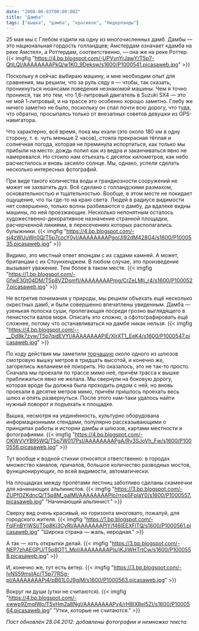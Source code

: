 ```yaml
---
date: "2008-06-03T00:00:00Z"
title: "Дамба"
tags: ["вышка", "дамба", "красивое", "Нидерланды"]
---
```


25 мая мы с Глебом ездили на одну из многочисленных дамб. Дамбы — это национальная гордость голландцев; Амстердам означает «дамба на реке Амстел», а Роттердам, соответственно, — она же на реке Роттер.
{{< imgfig "https://4.bp.blogspot.com/-UPVvnYrJawY/T5p7-QtjLQI/AAAAAAAAPkQ/w1KO_9Deksw/s1600/P1000541.picasaweb.jpg" >}}

<!--more-->

Поскольку я сейчас выбираю машину, и мне необходим опыт для сравнения, мы решили, что за руль сяду я — чтобы, так сказать, проникнуться нюансами поведения незнакомой машины. Чем я точно проникся, так это тем, что 1,6-литровый двигатель в Suzuki SX4 — это не мой 1-литровый, и на трассе это особенно хорошо заметно. Глебу же ничего заметно не было, поскольку он спал почти всю дорогу, что туда, что обратно, просыпаясь только от внезапных советов девушки из GPS-навигатора.

Что характерно, всё время, пока мы ехали (это около 180 км в одну сторону, т. е. чуть  меньше 2 часов), стояла прекрасная тёплая и солнечная погода, которая не преминула испортиться, как только мы прибыли на место: дождь полил как из ведра и заканчиваться явно не намеревался. Но стоило нам отъехать с десяток километров, как небо расчистилось и вновь засияло солнце. Мы, однако, успели сделать несколько интересных фотографий.

При виде такого количества воды и грандиозности сооружений не может не захватить дух. Всё сделано с голландскими размахом, основательностью и тщательностью. Вообще, в этом месте не покидает ощущение, что ты где-то на краю света. Людей в радиусе видимости нет совершенно, только волны разбиваются о дамбу, да вдалеке видны машины, по ней проезжающие. Несколько непонятным осталось художественно-декоративное назначение странной площадки, расчерченной линиями, в пересечениях которых располагались булыжники.
{{< imgfig "https://4.bp.blogspot.com/-sj4zWUuWn0Q/T5p7cocY0yI/AAAAAAAAPgo/JI92dM428G4/s1600/P1000535.picasaweb.jpg" >}}

Видимо, это местный ответ японцам с их садами камней. А может, британцам с их Стоунхенджем. В любом случае, это произведение вызывает уважение. Тем более в таком месте.
{{< imgfig "https://1.bp.blogspot.com/-GfwE3Gt04DM/T5p8VZDsmfI/AAAAAAAAPmg/CrZeLMIj_r4/s1600/P1000527.picasaweb.jpg" >}}

Не встретив понимания у природы, мы решили объехать ещё несколько окрестных дамб, и были совершенно впечатлены увиденным. Дамба — узенькая полоска суши, пролегающая посреди грозно выглядящего в пенистости валов моря. Описать это сложно, а сфотографировать ещё сложнее, потому что останавливаться на дамбе никак нельзя.
{{< imgfig "https://4.bp.blogspot.com/--__Dd8k7zyw/T5p7qidEVYI/AAAAAAAAPiE/XlrXT1_EeK4/s1600/P1000547.picasaweb.jpg" >}}

По ходу действия мы заметили [торчащую](http://maps.google.com/maps?t=h&hl=ru&ie=UTF8&ll=51.659848,4.162601&spn=0.000772,0.002285&z=19) около одного из шлюзов смотровую вышку метров в тридцать высотой, и конечно же, загорелись желанием её покорить. Но оказалось, это не так-то просто. Сначала мы проехали по трассе мимо неё, причём трасса к вышке приближаться явно не желала. Мы свернули на боковую дорогу, которая вроде бы должна была проходить рядом с ней, но вновь проехали в десятке метров мимо, причём пришлось проехать весь шлюз и опять развернуться. После этого нам-таки удалось найти нужный поворот и подъехать к площадке.

Вышка, несмотря на уединённость, культурно оборудована информационными стендами, популярно рассказывающими о принципах работы и истории дамбы и шлюзов, картами местности и фотографиями.
{{< imgfig "https://4.bp.blogspot.com/-OKWVVYB95WQ/T5p7W017PsI/AAAAAAAAPgA/Ry3SJoVh_Fw/s1600/P1000556.picasaweb.jpg" >}}

Тут вообще к водной стихии относятся ответственно: в городах множество каналов, причалов, большое количество разводных мостов, функционирующих, по всей видимости, автоматически.

На площадках между пролётами лестниц заботливо сделаны скамеечки для начинающих альпинистов.
{{< imgfig "https://3.bp.blogspot.com/-ZUPfOZKdncQ/T5p8M_galMI/AAAAAAAAPlo/rrop5FpIaY0/s1600/P1000557.picasaweb.jpg" "Начинающий альпинист." >}}

Сверху вид очень красивый, но горизонта многовато, пожалуй, для городского жителя.
{{< imgfig "https://1.bp.blogspot.com/-FqIFnBYjWSI/T5p8Ki3CyRI/AAAAAAAAPlY/f46IEEXFlTQ/s1600/P1000561.picasaweb.jpg" "Широка страна — жаль, неродная." >}}

А так — хоть открытки делай.
{{< imgfig "https://3.bp.blogspot.com/-NEP7zhAEGPU/T5p8OT1_MpI/AAAAAAAAPls/jKJiWHTrtCw/s1600/P1000558.picasaweb.jpg" >}}

И, конечно же, тут есть ветер.
{{< imgfig "https://3.bp.blogspot.com/-IvNS59mstAc/T5p77RSg-pI/AAAAAAAAPj4/pB61L0J9gjM/s1600/P1000563.picasaweb.jpg" >}}

Вокруг ни души (утки не считаются).
{{< imgfig "https://4.bp.blogspot.com/-xwwp9ZmqIWo/T5vHm2a8NgI/AAAAAAAAPv4/rH8IX8eI5ZI/s1600/P1000564.picasaweb.jpg" "Утки, которые не считаются." >}}

*Пост обновлён 28.04.2012: добавлены фотографии и немножко текста.*
